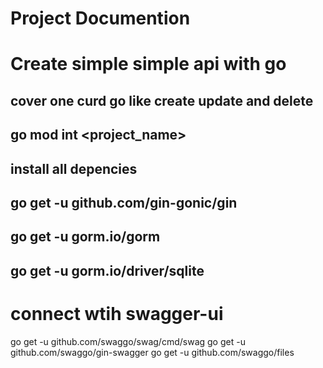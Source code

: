 # Project Documention


# Create simple simple api with go 
## cover one curd  go like create update and delete 


## go mod int <project_name>


## install all depencies 

## go get -u github.com/gin-gonic/gin

<!-- // the GORM library, which is a popular ORM (Object-Relational Mapping) library for Go. GORM simplifies working with databases in Go by providing an abstraction layer, making it easier to interact with the database without writing raw SQL. -->

## go get -u gorm.io/gorm  


<!-- install sqlite  -->
## go get -u gorm.io/driver/sqlite


# connect wtih swagger-ui 
go get -u github.com/swaggo/swag/cmd/swag
go get -u github.com/swaggo/gin-swagger
go get -u github.com/swaggo/files
